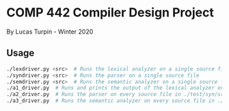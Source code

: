 # COMP 442 Compiler Design Project

By Lucas Turpin - Winter 2020

## Usage

```bash
./lexdriver.py <src>  # Runs the lexical analyzer on a single source file
./syndriver.py <src>  # Runs the parser on a single source file
./semdriver.py <src>  # Runs the semantic analyzer on a single source file
./a1_driver.py  # Runs and prints the output of the lexical analyzer on every source file in ./test/lex/src/
./a2_driver.py  # Runs the parser on every source file in ./test/syn/src/
./a3_driver.py  # Runs the semantic analyzer on every source file in ./test/fixtures/
```
